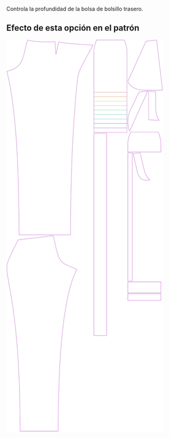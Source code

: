 
Controla la profundidad de la bolsa de bolsillo trasero.


## Efecto de esta opción en el patrón
![Esta imagen muestra el efecto de esta opción superponiendo varias variantes que tienen un valor diferente para esta opción](charlie_backpocketdepth_sample.svg "Efecto de esta opción en el patrón")